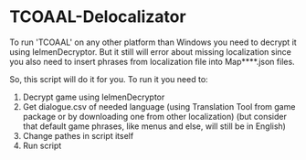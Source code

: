 # TCOAAL-Delocalizator
To run 'TCOAAL' on any other platform than Windows you need to decrypt it using IelmenDecryptor. But it still will error about missing localization since you also need to insert phrases from localization file into Map****.json files. 

So, this script will do it for you.
To run it you need to:
1) Decrypt game using IelmenDecryptor
2) Get dialogue.csv of needed language (using Translation Tool from game package or by downloading one from other localization) (but consider that default game phrases, like menus and else, will still be in English)
3) Change pathes in script itself
4) Run script
